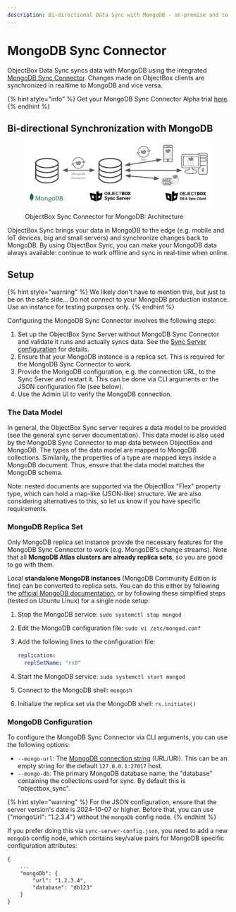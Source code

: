 ```yaml
---
description: Bi-directional Data Sync with MongoDB - on-premise and to the cloud
---
```


# MongoDB Sync Connector

ObjectBox Data Sync syncs data with MongoDB using the integrated [MongoDB Sync Connector](https://objectbox.io/mongodb/). Changes made on ObjectBox clients are synchronized in realtime to MongoDB and vice versa.

{% hint style="info" %}
Get your MongoDB Sync Connector Alpha trial [here](https://objectbox.io/mongodb/).
{% endhint %}

## Bi-directional Synchronization with MongoDB

<figure><img src=".gitbook/assets/ObjectBox-Mongo-Architecture-Central.webp" alt="Architecture: MongoDB <--> ObjectBox Sync Server <--> ObjectBox Sync Client"><figcaption><p>ObjectBox Sync Connector for MongoDB: Architecture</p></figcaption></figure>

ObjectBox Sync brings your data in MongoDB to the edge (e.g. mobile and IoT devices, big and small servers) and synchronize changes back to MongoDB. By using ObjectBox Sync, you can make your MongoDB data always available: continue to work offline and sync in real-time when online.

## Setup

{% hint style="warning" %}
We likely don't have to mention this, but just to be on the safe side... Do not connect to your MongoDB production instance. Use an instance for testing purposes only.
{% endhint %}

Configuring the MongoDB Sync Connector involves the following steps:

1. Set up the ObjectBox Sync Server without MongoDB Sync Connector and validate it runs and actually syncs data. See the [Sync Server configuration](sync-server-configuration/) for details.
2. Ensure that your MongoDB instance is a replica set. This is required for the MongoDB Sync Connector to work.
3. Provide the MongoDB configuration, e.g. the connection URL, to the Sync Server and restart it. This can be done via CLI arguments or the JSON configuration file (see below).
4. Use the Admin UI to verify the MongoDB connection.

### The Data Model

In general, the ObjectBox Sync server requires a data model to be provided (see the general sync server documentation). This data model is also used by the MongoDB Sync Connector to map data between ObjectBox and MongoDB. The types of the data model are mapped to MongoDB collections. Similarily, the properties of a type are mapped keys inside a MongoDB document. Thus, ensure that the data model matches the MongoDB schema.

Note: nested documents are supported via the ObjectBox "Flex" property type, which can hold a map-like (JSON-like) structure. We are also considering alternatives to this, so let us know if you have specific requirements.

### MongoDB Replica Set

Only MongoDB replica set instance provide the necessary features for the MongoDB Sync Connector to work (e.g. MongoDB's change streams). Note that all **MongoDB Atlas clusters are already replica sets**, so you are good to go with them.

Local **standalone MongoDB instances** (MongoDB Community Edition is fine) can be converted to replica sets. You can do this either by following the [official MongoDB documentation](https://www.mongodb.com/docs/manual/tutorial/convert-standalone-to-replica-set/), or by following these simplified steps (tested on Ubuntu Linux) for a single node setup:

1. Stop the MongoDB service: `sudo systemctl stop mongod`
2. Edit the MongoDB configuration file: `sudo vi /etc/mongod.conf`
3.  Add the following lines to the configuration file:

    ```yaml
    replication:
      replSetName: "rs0"
    ```
4. Start the MongoDB service: `sudo systemctl start mongod`
5. Connect to the MongoDB shell: `mongosh`
6. Initialize the replica set via the MongoDB shell: `rs.initiate()`

### MongoDB Configuration

To configure the MongoDB Sync Connector via CLI arguments, you can use the following options:

* `--mongo-url`: The [MongoDB connection string](https://www.mongodb.com/docs/manual/reference/connection-string/) (URL/URI). This can be an empty string for the default `127.0.0.1:27017` host.
* `--mongo-db`: The primary MongoDB database name; the "database" containing the collections used for sync. By default this is "objectbox\_sync".

{% hint style="warning" %}
For the JSON configuration, ensure that the server version's date is 2024-10-07 or higher. Before that, you can use {"mongoUrl": "1.2.3.4"} without the `mongoDb` config node.
{% endhint %}

If you prefer doing this via `sync-server-config.json`, you need to add a new `mongoDb` config node, which contains key/value pairs for MongoDB specific configuration attributes:

```
{
    ...
    "mongoDb": {
        "url": "1.2.3.4",
        "database": "db123"
    }
}
```
